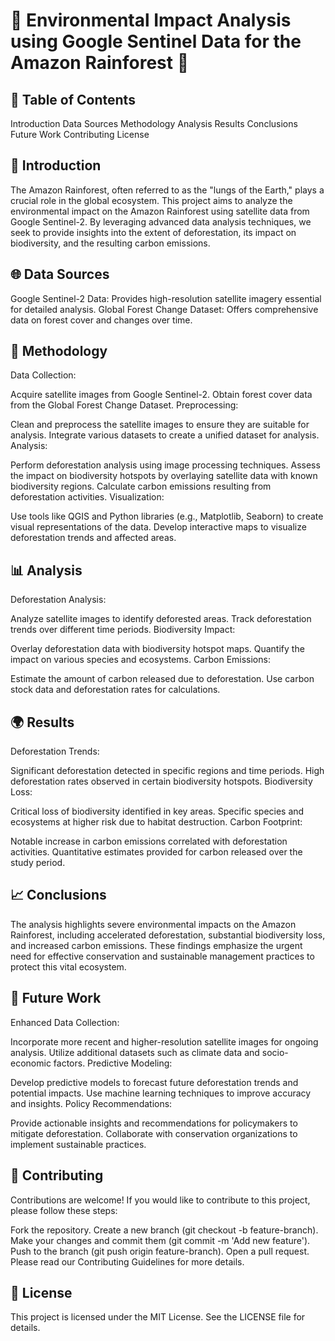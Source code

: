 # 🌿 Environmental Impact Analysis using Google Sentinel Data for the Amazon Rainforest 🌿

## 📖 Table of Contents
Introduction
Data Sources
Methodology
Analysis
Results
Conclusions
Future Work
Contributing
License

## 🌱 Introduction
The Amazon Rainforest, often referred to as the "lungs of the Earth," plays a crucial role in the global ecosystem. This project aims to analyze the environmental impact on the Amazon Rainforest using satellite data from Google Sentinel-2. By leveraging advanced data analysis techniques, we seek to provide insights into the extent of deforestation, its impact on biodiversity, and the resulting carbon emissions.

## 🌐 Data Sources
Google Sentinel-2 Data: Provides high-resolution satellite imagery essential for detailed analysis.
Global Forest Change Dataset: Offers comprehensive data on forest cover and changes over time.
## 🔬 Methodology
Data Collection:

Acquire satellite images from Google Sentinel-2.
Obtain forest cover data from the Global Forest Change Dataset.
Preprocessing:

Clean and preprocess the satellite images to ensure they are suitable for analysis.
Integrate various datasets to create a unified dataset for analysis.
Analysis:

Perform deforestation analysis using image processing techniques.
Assess the impact on biodiversity hotspots by overlaying satellite data with known biodiversity regions.
Calculate carbon emissions resulting from deforestation activities.
Visualization:

Use tools like QGIS and Python libraries (e.g., Matplotlib, Seaborn) to create visual representations of the data.
Develop interactive maps to visualize deforestation trends and affected areas.
## 📊 Analysis
Deforestation Analysis:

Analyze satellite images to identify deforested areas.
Track deforestation trends over different time periods.
Biodiversity Impact:

Overlay deforestation data with biodiversity hotspot maps.
Quantify the impact on various species and ecosystems.
Carbon Emissions:

Estimate the amount of carbon released due to deforestation.
Use carbon stock data and deforestation rates for calculations.
## 🌍 Results
Deforestation Trends:

Significant deforestation detected in specific regions and time periods.
High deforestation rates observed in certain biodiversity hotspots.
Biodiversity Loss:

Critical loss of biodiversity identified in key areas.
Specific species and ecosystems at higher risk due to habitat destruction.
Carbon Footprint:

Notable increase in carbon emissions correlated with deforestation activities.
Quantitative estimates provided for carbon released over the study period.
## 📈 Conclusions
The analysis highlights severe environmental impacts on the Amazon Rainforest, including accelerated deforestation, substantial biodiversity loss, and increased carbon emissions. These findings emphasize the urgent need for effective conservation and sustainable management practices to protect this vital ecosystem.

## 🔮 Future Work
Enhanced Data Collection:

Incorporate more recent and higher-resolution satellite images for ongoing analysis.
Utilize additional datasets such as climate data and socio-economic factors.
Predictive Modeling:

Develop predictive models to forecast future deforestation trends and potential impacts.
Use machine learning techniques to improve accuracy and insights.
Policy Recommendations:

Provide actionable insights and recommendations for policymakers to mitigate deforestation.
Collaborate with conservation organizations to implement sustainable practices.

## 🤝 Contributing
Contributions are welcome! If you would like to contribute to this project, please follow these steps:

Fork the repository.
Create a new branch (git checkout -b feature-branch).
Make your changes and commit them (git commit -m 'Add new feature').
Push to the branch (git push origin feature-branch).
Open a pull request.
Please read our Contributing Guidelines for more details.

## 📜 License
This project is licensed under the MIT License. See the LICENSE file for details.
